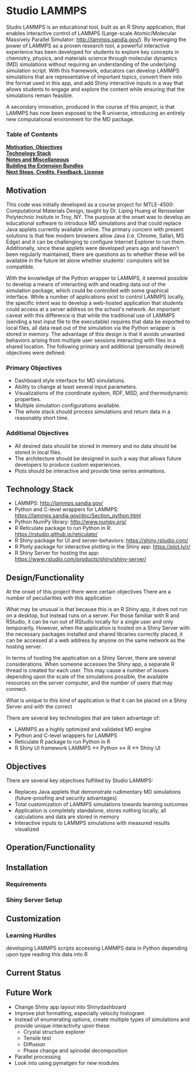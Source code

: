 # Studio LAMMPS

Studio LAMMPS is an educational tool, built as an R Shiny application, that enables interactive control of LAMMPS (Large-scale Atomic/Molecular Massively Parallel Simulator: http://lammps.sandia.gov/). By leveraging the power of LAMMPS as a proven research tool, a powerful interactive experience has been developed for students to explore key concepts in chemistry, physics, and materials science through molecular dynamics (MD) simulations without requiring an understanding of the underlying simulation script. With this framework, educators can develop LAMMPS simulations that are representative of important topics, convert them into the format used in this app, and add Shiny interactive inputs in a way that allows students to engage and explore the content while ensuring that the simulations remain feasible.

A secondary innovation, produced in the course of this project, is that LAMMPS has now been exposed to the R universe, introducing an entirely new computational environment for the MD package.

### Table of Contents
**[Motivation, Objectives](#motivation)**<br>
**[Technology Stack](#technology-stack)**<br>
**[Notes and Miscellaneous](#notes-and-miscellaneous)**<br>
**[Building the Extension Bundles](#building-the-extension-bundles)**<br>
**[Next Steps, Credits, Feedback, License](#next-steps)**<br>

## Motivation
This code was initially developed as a course project for MTLE-4500: Computational Materials Design, taught by Dr. Liping Huang at Rensselaer Polytechnic Insitute in Troy, NY. The purpose at the onset was to develop an educational software to introduce MD simulations and that could replace Java applets currently available online. The primary concern with present solutions is that few modern browsers allow Java (i.e. Chrome, Safari, MS Edge) and it can be challenging to configure Internet Explorer to run them. Additionally, since these applets were developed years ago and haven't been regularly maintained, there are questions as to whether these will be available in the future let alone whether students' computers will be compatible. 

With the knowledge of the Python wrapper to LAMMPS, it seemed possible to develop a means of interacting with and reading data out of the simulation package, which could be controlled with some graphical interface. While a number of applications exist to control LAMMPS locally, the specific intent was to develop a web-hosted application that students could access at a server address on the school's network. An important caveat with this difference is that while the traditional use of LAMMPS (sending a text input file to the executable) requires that data be exported to local files, all data read out of the simulation via the Python wrapper is stored in memory. The advantage of this design is that it avoids unwanted behaviors arising from multiple user sessions interacting with files in a shared location.  The following primary and additional (personally desired) objectives were defined:

### Primary Objectives
-	Dashboard style interface for MD simulations.
- Ability to change at least several input parameters.
-	Visualizations of the coordinate system, RDF, MSD, and thermodynamic properties.
-	Multiple simulation configurations available.
-	The whole stack should process simulations and return data in a reasonably short time.
### Additional Objectives
-	All desired data should be stored in memory and no data should be stored in local files.
-	The architecture should be designed in such a way that allows future developers to produce custom experiences.
-	Plots should be interactive and provide time series animations.

## Technology Stack
  - LAMMPS: http://lammps.sandia.gov/
  - Python and C-level wrappers for LAMMPS: https://lammps.sandia.gov/doc/Section_python.html
  - Python NumPy library: http://www.numpy.org/
  - R Reticulate package to run Python in R: https://rstudio.github.io/reticulate/
  - R Shiny package for UI and server-behaviors: https://shiny.rstudio.com/
  - R Plotly package for interactive plotting in the Shiny app: https://plot.ly/r/
  - R Shiny Server for hosting the app: https://www.rstudio.com/products/shiny/shiny-server/ 

## Design/Functionality
At the onset of this project there were certain objectives
There are a number of peculiarities with this application

What may be unusual is that because this is an R Shiny app, it does not run on a desktop, but instead runs on a server. For those familiar with R and RStudio, it can be run out of RStudio locally for a single user and only temporarily. However, when the application is hosted on a Shiny Server with the necessary packages installed and shared libraries correctly placed, it can be accessed at a web address by anyone on the same network as the hosting server.

In terms of hosting the application on a Shiny Server, there are several considerations. When someone accesses the Shiny app, a separate R thread is created for each user. This may cause a number of issues depending upon the scale of the simulations possible, the available resources on the server computer, and the number of users that may connect.


What is unique to this kind of application is that it can be placed on a Shiny Server and with the correct 



There are several key technologies that are taken advantage of: 
  - LAMMPS as a highly optimized and validated MD engine
  - Python and C-level wrappers for LAMMPS
  - Reticulate R package to run Python in R
  - R Shiny UI framework
LAMMPS <-> Python <-> R <-> Shiny UI

## Objectives
There are several key objectives fulfilled by Studio LAMMPS:
  - Replaces Java applets that demonstrate rudimentary MD simulations (future-proofing and security advantages)
  - Total customization of LAMMPS simulations towards learning outcomes
  - Application is completely standalone, stores nothing locally, all calculations and data are stored in memory
  - Interactive inputs to LAMMPS simulations with measured results visualized

## Operation/Functionality

## Installation
### Requirements
### Shiny Server Setup

## Customization
### Learning Hurdles
developing LAMMPS scripts
accessing LAMMPS data in Python depending upon type
reading this data into R

## Current Status

## Future Work 
  - Change Shiny app layout into Shinydashboard
  - Improve plot formatting, especially velocity histogram
  - Instead of enumerating options, create multiple types of simulations and provide unique interactivity upon these:
    * Crystal structure explorer
    * Tensile test
    * Diffusion
    * Phase change and spinodal decomposition
  - Parallel processing
  - Look into using pymatgen for new modules
